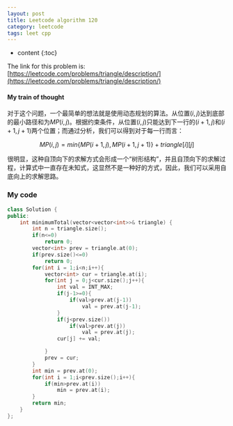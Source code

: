 ```yaml
---
layout: post
title: Leetcode algorithm 120
category: leetcode
tags: leet cpp
---
```


* content
{:toc}


The link for this problem is: [https://leetcode.com/problems/triangle/description/](https://leetcode.com/problems/triangle/description/)





#### My train of thought

对于这个问题，一个最简单的想法就是使用动态规划的算法。从位置$(i,j)$达到底部的最小路径和为$MP(i,j)$。根据约束条件，从位置$(i,j)$只能达到下一行的$(i+1,j)$和$(i+1,j+1)$两个位置；而通过分析，我们可以得到对于每一行而言：


$$
MP(i,j) = min\{ MP(i+1,j), MP(i+1,j+1) \} + triangle[i][j]
$$


很明显，这种自顶向下的求解方式会形成一个“树形结构”，并且自顶向下的求解过程，计算式中一直存在未知式，这显然不是一种好的方式，因此，我们可以采用自底向上的求解思路。



### My code

```c++
class Solution {
public:
    int minimumTotal(vector<vector<int>>& triangle) {
        int n = triangle.size();
        if(n<=0)
            return 0;
        vector<int> prev = triangle.at(0);
        if(prev.size()<=0)
            return 0;
        for(int i = 1;i<n;i++){
            vector<int> cur = triangle.at(i);
            for(int j = 0;j<cur.size();j++){
                int val = INT_MAX;
                if(j-1>=0){
                    if(val>prev.at(j-1))
                        val = prev.at(j-1);
                }
                if(j<prev.size())
                    if(val>prev.at(j))
                        val = prev.at(j);
                cur[j] += val;

            }
            prev = cur;
        }
        int min = prev.at(0);
        for(int i = 1;i<prev.size();i++){
            if(min>prev.at(i))
                min = prev.at(i);
        }
        return min;
    }
};
```

